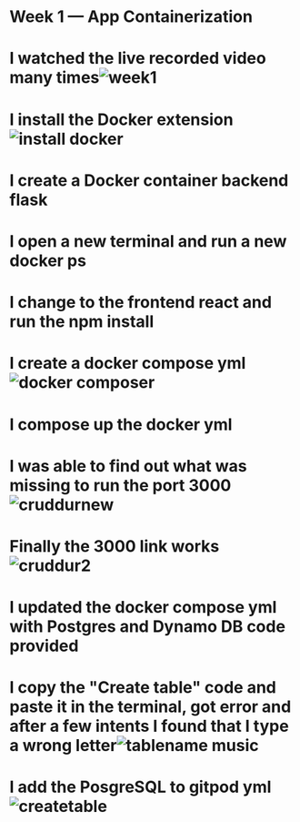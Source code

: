 # Week 1 — App Containerization

# I watched the live recorded video many times![week1](https://user-images.githubusercontent.com/97815671/223906259-beba3178-0354-4e29-aaca-41f0644a80ca.jpg)

# I install the Docker extension![install docker](https://user-images.githubusercontent.com/97815671/223905890-963b49ee-26e4-49c7-8177-8cef225b5995.jpg)

# I create a Docker container backend flask
# I open a new terminal and run a new docker ps
# I change to the frontend react and run the npm install
# I create a docker compose yml![docker composer ](https://user-images.githubusercontent.com/97815671/223905958-196d5fae-313d-473f-bfa4-7b316210aa51.jpg)

# I compose up the docker yml
# I was able to find out what was missing to run the port 3000![cruddurnew](https://user-images.githubusercontent.com/97815671/223906091-ae52c828-c9e6-43f7-be0c-1f3490b8fb5f.jpg)

# Finally the 3000 link works![cruddur2](https://user-images.githubusercontent.com/97815671/223906104-9ec1df76-f453-4bbe-813e-0302cc3ea86f.jpg)

# I updated the docker compose yml with Postgres and Dynamo DB code provided
# I copy the "Create table" code and paste it in the terminal, got error and after a few intents I found that I type a wrong letter![tablename music](https://user-images.githubusercontent.com/97815671/223905979-37ca3305-5f82-47ba-b529-97dc0256b483.jpg)

# I add the PosgreSQL to gitpod yml![createtable](https://user-images.githubusercontent.com/97815671/223906181-ac6eaa17-d340-4395-8b7a-93f25aa9543e.jpg)
